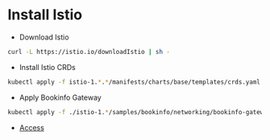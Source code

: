 # Install Istio

- Download Istio

```bash
curl -L https://istio.io/downloadIstio | sh -
```

- Install Istio CRDs

```bash
kubectl apply -f istio-1.*.*/manifests/charts/base/templates/crds.yaml
```

- Apply Bookinfo Gateway

```bash
kubectl apply -f ./istio-1.*/samples/bookinfo/networking/bookinfo-gateway.yaml
```

- [Access](http://${EXTERNAL_IP}/productpage)
